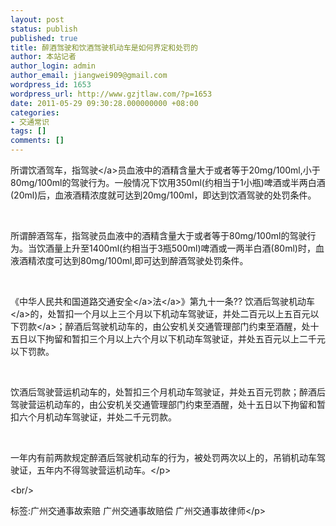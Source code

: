 ```yaml
---
layout: post
status: publish
published: true
title: 醉酒驾驶和饮酒驾驶机动车是如何界定和处罚的
author: 本站记者
author_login: admin
author_email: jiangwei909@gmail.com
wordpress_id: 1653
wordpress_url: http://www.gzjtlaw.com/?p=1653
date: 2011-05-29 09:30:28.000000000 +08:00
categories:
- 交通常识
tags: []
comments: []
---
```

<p><p>所谓饮酒驾车，指<a>驾驶<&#47;a>员血液中的酒精含量大于或者等于20mg&#47;100ml,小于80mg&#47;100ml的驾驶行为。一般情况下饮用350ml(约相当于1小瓶)啤酒或半两白酒(20ml)后，血液酒精浓度就可达到20mg&#47;100ml，即达到饮酒驾驶的处罚条件。<br><p><br><p>所谓醉酒驾车，指驾驶员血液中的酒精含量大于或者等于80mg&#47;100ml的驾驶行为。当饮酒量上升至1400ml(约相当于3瓶500ml)啤酒或一两半白酒(80ml)时，血液酒精浓度可达到80mg&#47;100ml,即可达到醉酒驾驶处罚条件。<br><p><br><p>《中华人民共和国<a>道路<a>交通安全<&#47;a>法<&#47;a>》第九十一条?? 饮酒后驾驶<a>机动车<&#47;a>的，处暂扣一个月以上三个月以下机动车驾驶证，并处二百元以上五百元以下<a>罚款<&#47;a>；醉酒后驾驶机动车的，由公安机关交通管理部门约束至酒醒，处十五日以下拘留和暂扣三个月以上六个月以下机动车驾驶证，并处五百元以上二千元以下罚款。<br><p><br><p>饮酒后驾驶营运机动车的，处暂扣三个月机动车驾驶证，并处五百元罚款；醉酒后驾驶营运机动车的，由公安机关交通管理部门约束至酒醒，处十五日以下拘留和暂扣六个月机动车驾驶证，并处二千元罚款。<br><p><br><p>一年内有前两款规定醉酒后驾驶机动车的行为，被处罚两次以上的，吊销机动车驾驶证，五年内不得驾驶营运机动车。<&#47;p><br&#47;><p>标签:广州交通事故索赔 广州交通事故赔偿 广州交通事故律师<&#47;p>
